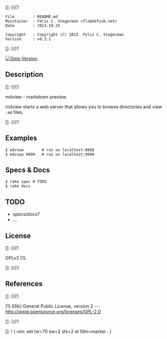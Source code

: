 []: {{{1

    File        : README.md
    Maintainer  : Felix C. Stegerman <flx@obfusk.net>
    Date        : 2013-10-25

    Copyright   : Copyright (C) 2013  Felix C. Stegerman
    Version     : v0.3.1

[]: }}}1

[![Gem Version](https://badge.fury.io/rb/mdview.png)](http://badge.fury.io/rb/mdview)

## Description
[]: {{{1

  mdview - markdown preview

  mdview starts a web server that allows you to browse directories and
  view `.md` files.

[]: }}}1

## Examples

    $ mdview        # run on localhost:8888
    $ mdview 9999   # run on localhost:9999

## Specs & Docs

    $ rake spec # TODO
    $ rake docs

## TODO

  * specs/docs?
  * ...

## License
[]: {{{1

  GPLv2 [1].

[]: }}}1

## References
[]: {{{1

  [1] GNU General Public License, version 2
  --- http://www.opensource.org/licenses/GPL-2.0

[]: }}}1

[]: ! ( vim: set tw=70 sw=2 sts=2 et fdm=marker : )
